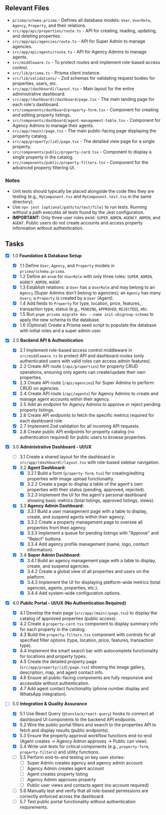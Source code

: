 ## Relevant Files

- `prisma/schema.prisma` - Defines all database models: `User`, `UserRole`, `Agency`, `Property`, and their relations.
- `src/app/api/properties/route.ts` - API for creating, reading, updating, and deleting properties.
- `src/app/api/agencies/route.ts` - API for Super Admin to manage agencies.
- `src/app/api/agents/route.ts` - API for Agency Admins to manage agents.
- `src/middleware.ts` - To protect routes and implement role-based access control.
- `src/lib/prisma.ts` - Prisma client instance.
- `src/lib/validations/` - Zod schemas for validating request bodies for properties, users, etc.
- `src/app/(dashboard)/layout.tsx` - Main layout for the entire administrative dashboard.
- `src/app/(dashboard)/dashboard/page.tsx` - The main landing page for each role's dashboard.
- `src/components/dashboard/property-form.tsx` - Component for creating and editing property listings.
- `src/components/dashboard/agent-management-table.tsx` - Component for Agency Admins to manage their agents.
- `src/app/(main)/page.tsx` - The main public-facing page displaying the property catalog.
- `src/app/property/[id]/page.tsx` - The detailed view page for a single property.
- `src/components/public/property-card.tsx` - Component to display a single property in the catalog.
- `src/components/public/property-filters.tsx` - Component for the advanced property filtering UI.

### Notes

- Unit tests should typically be placed alongside the code files they are testing (e.g., `MyComponent.tsx` and `MyComponent.test.tsx` in the same directory).
- Use `npx jest [optional/path/to/test/file]` to run tests. Running without a path executes all tests found by the Jest configuration.
- **IMPORTANT:** Only three user roles exist: `SUPER_ADMIN`, `AGENCY_ADMIN`, and `AGENT`. Public users do not create accounts and access property information without authentication.

## Tasks

- [x] 1.0 **Foundation & Database Setup**

  - [x] 1.1 Define `User`, `Agency`, and `Property` models in `prisma/schema.prisma`.
  - [x] 1.2 Define an `enum` for `UserRole` with only three roles: `SUPER_ADMIN`, `AGENCY_ADMIN`, `AGENT`.
  - [x] 1.3 Establish relations: a `User` has a `UserRole` and may belong to an `Agency` (Super Admins don't belong to agencies); an `Agency` has many `Users`; a `Property` is created by a `User` (Agent).
  - [x] 1.4 Add fields to `Property` for type, location, price, features, transaction type, status (e.g., `PENDING`, `APPROVED`, `REJECTED`), etc.
  - [x] 1.5 Run `pnpm prisma migrate dev --name init-ubigroup-schema` to apply the new schema to the database.
  - [x] 1.6 (Optional) Create a Prisma seed script to populate the database with initial roles and a super admin user.

- [x] 2.0 **Backend API & Authentication**

  - [x] 2.1 Implement role-based access control middleware in `src/middleware.ts` to protect API and dashboard routes (only authenticated users with valid roles can access admin features).
  - [x] 2.2 Create API route (`/api/properties`) for property CRUD operations, ensuring only agents can create/update their own properties.
  - [x] 2.3 Create API route (`/api/agencies`) for Super Admins to perform CRUD on agencies.
  - [x] 2.4 Create API route (`/api/agents`) for Agency Admins to create and manage agent accounts within their agency.
  - [x] 2.5 Add an endpoint for Agency Admins to approve or reject pending property listings.
  - [x] 2.6 Create API endpoints to fetch the specific metrics required for each dashboard role.
  - [x] 2.7 Implement Zod validation for all incoming API requests.
  - [x] 2.8 Create public API endpoints for property catalog (no authentication required) for public users to browse properties.

- [x] 3.0 **Administrative Dashboard - UI/UX**

  - [ ] 3.1 Create a shared layout for the dashboard in `src/app/(dashboard)/layout.tsx` with role-based sidebar navigation.
  - [x] 3.2 **Agent Dashboard:**
    - [x] 3.2.1 Build a form (`property-form.tsx`) for creating/editing properties with image upload functionality.
    - [x] 3.2.2 Create a page to display a table of the agent's own properties with their status (pending, approved, rejected).
    - [x] 3.2.3 Implement the UI for the agent's personal dashboard showing basic metrics (total listings, approved listings, views).
  - [x] 3.3 **Agency Admin Dashboard:**
    - [x] 3.3.1 Build a user management page with a table to display, create, and suspend agents within their agency.
    - [x] 3.3.2 Create a property management page to oversee all properties from their agency.
    - [x] 3.3.3 Implement a queue for pending listings with "Approve" and "Reject" buttons.
    - [x] 3.3.4 Add agency profile management (name, logo, contact information).
  - [x] 3.4 **Super Admin Dashboard:**
    - [x] 3.4.1 Build an agency management page with a table to display, create, and suspend agencies.
    - [x] 3.4.2 Create a global view of all properties and users on the platform.
    - [x] 3.4.3 Implement the UI for displaying platform-wide metrics (total agencies, agents, properties, etc.).
    - [x] 3.4.4 Add system-wide configuration options.

- [x] 4.0 **Public Portal - UI/UX (No Authentication Required)**

  - [x] 4.1 Develop the main page (`src/app/(main)/page.tsx`) to display the catalog of approved properties (public access).
  - [x] 4.2 Create a `property-card.tsx` component to display summary info for each property in the catalog.
  - [x] 4.3 Build the `property-filters.tsx` component with controls for all specified filter options (type, location, price, features, transaction type).
  - [x] 4.4 Implement the smart search bar with autocomplete functionality for locations and property types.
  - [x] 4.5 Create the detailed property page (`src/app/property/[id]/page.tsx`) showing the image gallery, description, map, and agent contact info.
  - [x] 4.6 Ensure all public-facing components are fully responsive and accessible without authentication.
  - [x] 4.7 Add agent contact functionality (phone number display and WhatsApp integration).

- [ ] 5.0 **Integration & Quality Assurance**
  - [x] 5.1 Use React Query (`@tanstack/react-query`) hooks to connect all dashboard UI components to the backend API endpoints.
  - [x] 5.2 Wire the public portal filters and search to the properties API to fetch and display results (public endpoints).
  - [x] 5.3 Ensure the property approval workflow functions end-to-end (Agent creates → Agency Admin approves → Public can view).
  - [x] 5.4 Write unit tests for critical components (e.g., `property-form`, `property-filters`) and utility functions.
  - [ ] 5.5 Perform end-to-end testing on key user stories:
    - [ ] Super Admin creates agency and agency admin account
    - [ ] Agency Admin creates agent account
    - [ ] Agent creates property listing
    - [ ] Agency Admin approves property
    - [ ] Public user views and contacts agent (no account required)
  - [ ] 5.6 Manually test and verify that all role-based permissions are correctly enforced across the dashboard.
  - [ ] 5.7 Test public portal functionality without authentication requirements.
